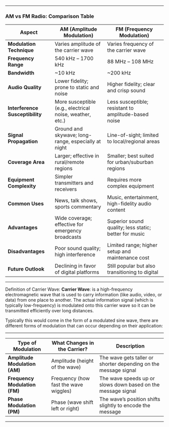 
---

### **AM vs FM Radio: Comparison Table**

| **Aspect**                      | **AM (Amplitude Modulation)**                            | **FM (Frequency Modulation)**                         |
| ------------------------------- | -------------------------------------------------------- | ----------------------------------------------------- |
| **Modulation Technique**        | Varies amplitude of the carrier wave                     | Varies frequency of the carrier wave                  |
| **Frequency Range**             | 540 kHz – 1700 kHz                                       | 88 MHz – 108 MHz                                      |
| **Bandwidth**                   | ~10 kHz                                                  | ~200 kHz                                              |
| **Audio Quality**               | Lower fidelity; prone to static and noise                | Higher fidelity; clear and crisp sound                |
| **Interference Susceptibility** | More susceptible (e.g., electrical noise, weather, etc.) | Less susceptible; resistant to amplitude-based noise  |
| **Signal Propagation**          | Ground and skywave; long-range, especially at night      | Line-of-sight; limited to local/regional areas        |
| **Coverage Area**               | Larger; effective in rural/remote regions                | Smaller; best suited for urban/suburban regions       |
| **Equipment Complexity**        | Simpler transmitters and receivers                       | Requires more complex equipment                       |
| **Common Uses**                 | News, talk shows, sports commentary                      | Music, entertainment, high-fidelity audio content     |
| **Advantages**                  | Wide coverage; effective for emergency broadcasts        | Superior sound quality; less static; better for music |
| **Disadvantages**               | Poor sound quality; high interference                    | Limited range; higher setup and maintenance cost      |
| **Future Outlook**              | Declining in favor of digital platforms                  | Still popular but also transitioning to digital       |

---
Definition of Carrier Wave:
**Carrier Wave**: is a high-frequency electromagnetic wave that is used to carry information (like audio, video, or data) from one place to another. The actual information signal (which is typically low-frequency) is modulated onto this carrier wave so it can be transmitted efficiently over long distances.

Typically this would come in the form of a modulated sine wave, there are different forms of modulation that can occur depending on their application:

---

|Type of Modulation|What Changes in the Carrier?|Description|
|---|---|---|
|**Amplitude Modulation (AM)**|Amplitude (height of the wave)|The wave gets taller or shorter depending on the message signal|
|**Frequency Modulation (FM)**|Frequency (how fast the wave wiggles)|The wave speeds up or slows down based on the message signal|
|**Phase Modulation (PM)**|Phase (wave shift left or right)|The wave’s position shifts slightly to encode the message|

---

